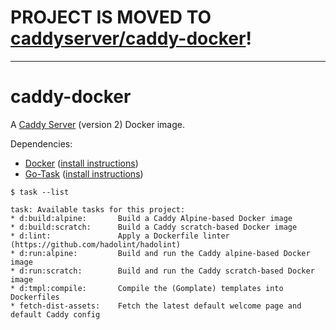 # PROJECT IS MOVED TO [caddyserver/caddy-docker](https://github.com/caddyserver/caddy-docker)!

---

# caddy-docker

A [Caddy Server](https://caddyserver.com/) (version 2) Docker image.

Dependencies:
  - [Docker](https://www.docker.com/) ([install instructions](https://docs.docker.com/install/))
  - [Go-Task](https://github.com/go-task/task) ([install instructions](https://taskfile.dev/#/installation))

```
$ task --list

task: Available tasks for this project:
* d:build:alpine:       Build a Caddy Alpine-based Docker image
* d:build:scratch:      Build a Caddy scratch-based Docker image
* d:lint:               Apply a Dockerfile linter (https://github.com/hadolint/hadolint)
* d:run:alpine:         Build and run the Caddy alpine-based Docker image
* d:run:scratch:        Build and run the Caddy scratch-based Docker image
* d:tmpl:compile:       Compile the (Gomplate) templates into Dockerfiles
* fetch-dist-assets:    Fetch the latest default welcome page and default Caddy config
```
